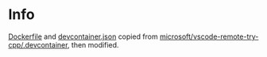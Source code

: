 # Info
[Dockerfile](./Dockerfile) and [devcontainer.json](devcontainer.json) 
copied from [microsoft/vscode-remote-try-cpp/.devcontainer](https://github.com/microsoft/vscode-remote-try-cpp/tree/22af031095a03864b8c2032b6498ff6d21e46c36/.devcontainer), then modified.
